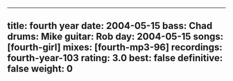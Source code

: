 
---
title: fourth year
date: 2004-05-15
bass:	Chad
drums:	Mike
guitar:	Rob
day: 2004-05-15
songs: [fourth-girl]
mixes: [fourth-mp3-96]
recordings: fourth-year-103
rating: 3.0
best: false
definitive: false
weight: 0
---
